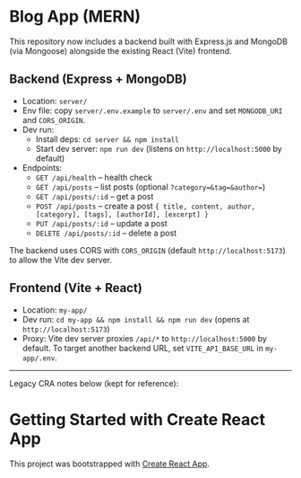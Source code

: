 # Blog App (MERN)

This repository now includes a backend built with Express.js and MongoDB (via Mongoose) alongside the existing React (Vite) frontend.

## Backend (Express + MongoDB)

- Location: `server/`
- Env file: copy `server/.env.example` to `server/.env` and set `MONGODB_URI` and `CORS_ORIGIN`.
- Dev run:
  - Install deps: `cd server && npm install`
  - Start dev server: `npm run dev` (listens on `http://localhost:5000` by default)
- Endpoints:
  - `GET /api/health` – health check
  - `GET /api/posts` – list posts (optional `?category=&tag=&author=`)
  - `GET /api/posts/:id` – get a post
  - `POST /api/posts` – create a post `{ title, content, author, [category], [tags], [authorId], [excerpt] }`
  - `PUT /api/posts/:id` – update a post
  - `DELETE /api/posts/:id` – delete a post

The backend uses CORS with `CORS_ORIGIN` (default `http://localhost:5173`) to allow the Vite dev server.

## Frontend (Vite + React)

- Location: `my-app/`
- Dev run: `cd my-app && npm install && npm run dev` (opens at `http://localhost:5173`)
- Proxy: Vite dev server proxies `/api/*` to `http://localhost:5000` by default. To target another backend URL, set `VITE_API_BASE_URL` in `my-app/.env`.

---

Legacy CRA notes below (kept for reference):

# Getting Started with Create React App

This project was bootstrapped with [Create React App](https://github.com/facebook/create-react-app).
